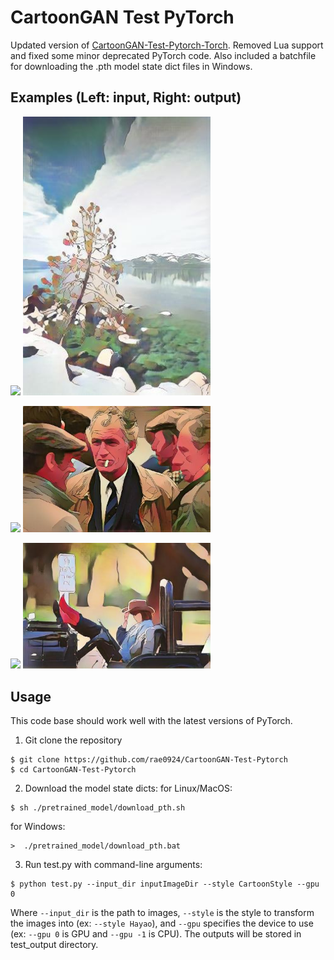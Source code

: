 # CartoonGAN Test PyTorch
Updated version of [CartoonGAN-Test-Pytorch-Torch](https://github.com/Yijunmaverick/CartoonGAN-Test-Pytorch-Torch). Removed Lua support and fixed some minor deprecated PyTorch code. Also included a batchfile for downloading the .pth model state dict files in Windows.

## Examples (Left: input, Right: output)

<p>
    <img src='test_img/5--26.jpg' width=300 />
    <img src='test_output/5--26_Hosoda.jpg' width=300 />
</p>

<p>
    <img src='test_img/7--136.jpg' width=300 />
    <img src='test_output/7--136_Hayao.jpg' width=300 />
</p>

<p>
    <img src='test_img/15--324.jpg' width=300 />
    <img src='test_output/15--324_Hosoda.jpg' width=300 />
</p>

## Usage
This code base should work well with the latest versions of PyTorch.
1. Git clone the repository
```
$ git clone https://github.com/rae0924/CartoonGAN-Test-Pytorch
$ cd CartoonGAN-Test-Pytorch
```
2. Download the model state dicts:
for Linux/MacOS:
```
$ sh ./pretrained_model/download_pth.sh
```
for Windows:
```
>  ./pretrained_model/download_pth.bat
```
3. Run test.py with command-line arguments:
```
$ python test.py --input_dir inputImageDir --style CartoonStyle --gpu 0
```
Where `--input_dir` is the path to images, `--style` is the style to transform the images into (ex: `--style Hayao`), and `--gpu` specifies the device to use (ex: `--gpu 0` is GPU and `--gpu -1` is CPU). The outputs will be stored in test_output directory.
